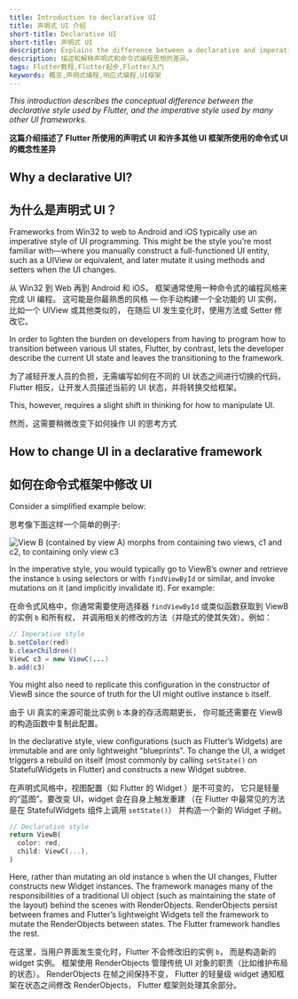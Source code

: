 ```yaml
---
title: Introduction to declarative UI
title: 声明式 UI 介绍
short-title: Declarative UI
short-title: 声明式 UI
description: Explains the difference between a declarative and imperative programming style.
description: 描述和解释声明式和命令式编程思想的差异。
tags: Flutter教程,Flutter起步,Flutter入门
keywords: 概览,声明式编程,响应式编程,UI框架
---
```


_This introduction describes the conceptual difference between the
declarative style used by Flutter, and the imperative style used by
many other UI frameworks._

**这篇介绍描述了 Flutter 所使用的声明式 UI 和许多其他 UI 框架所使用的命令式 UI 的概念性差异**

## Why a declarative UI?

## 为什么是声明式 UI？

Frameworks from Win32 to web to Android and iOS typically use an imperative
style of UI programming. This might be the style you’re most familiar
with&mdash;where you manually construct a full-functioned UI entity,
such as a UIView or equivalent, and later mutate it using methods and
setters when the UI changes.

从 Win32 到 Web 再到 Android 和 iOS，
框架通常使用一种命令式的编程风格来完成 UI 编程。
这可能是你最熟悉的风格 &mdash; 
你手动构建一个全功能的 UI 实例，
比如一个 UIView 或其他类似的，
在随后 UI 发生变化时，使用方法或 Setter 修改它。

In order to lighten the burden on developers from having to program how to
transition between various UI states, Flutter, by contrast,
lets the developer describe the current UI state and leaves the
transitioning to the framework.

为了减轻开发人员的负担，无需编写如何在不同的 UI 状态之间进行切换的代码，
Flutter 相反，让开发人员描述当前的 UI 状态，并将转换交给框架。

This, however, requires a slight shift in thinking for how to manipulate UI.

然而，这需要稍微改变下如何操作 UI 的思考方式

## How to change UI in a declarative framework
## 如何在命令式框架中修改 UI

Consider a simplified example below:

思考像下面这样一个简单的例子:

<img src="/assets/images/docs/declarativeUIchanges.png" alt="View B (contained by view A) morphs from containing two views, c1 and c2, to containing only view c3">

In the imperative style, you would typically go to ViewB’s owner
and retrieve the instance `b` using selectors or with `findViewById` or similar,
and invoke mutations on it (and implicitly invalidate it). For example:

在命令式风格中，你通常需要使用选择器 `findViewById` 
或类似函数获取到 ViewB 的实例 `b` 和所有权，
并调用相关的修改的方法（并隐式的使其失效）。例如：

```java
// Imperative style
b.setColor(red)
b.clearChildren()
ViewC c3 = new ViewC(...)
b.add(c3)
```

You might also need to replicate this configuration in the constructor of
ViewB since the source of truth for the UI might outlive instance `b` itself.

由于 UI 真实的来源可能比实例 `b` 本身的存活周期更长，
你可能还需要在 ViewB 的构造函数中复制此配置。

In the declarative style, view configurations (such as Flutter’s Widgets)
are immutable and are only lightweight "blueprints". To change the UI,
a widget triggers a rebuild on itself (most commonly by calling `setState()`
on StatefulWidgets in Flutter) and constructs a new Widget subtree.

在声明式风格中，视图配置（如 Flutter 的 Widget ）是不可变的，
它只是轻量的“蓝图”。要改变 UI，widget 会在自身上触发重建
（在 Flutter 中最常见的方法是在 StatefulWidgets 组件上调用 `setState()`）
并构造一个新的 Widget 子树。


<!-- skip -->
```dart
// Declarative style
return ViewB(
  color: red,
  child: ViewC(...),
)
```

Here, rather than mutating an old instance `b` when the UI changes,
Flutter constructs new Widget instances. The framework manages many of the
responsibilities of a traditional UI object (such as maintaining the
state of the layout) behind the scenes with RenderObjects.
RenderObjects persist between frames and Flutter’s lightweight Widgets
tell the framework to mutate the RenderObjects between states.
The Flutter framework handles the rest.

在这里，当用户界面发生变化时，Flutter 不会修改旧的实例 `b`，
而是构造新的 widget 实例。
框架使用 RenderObjects 管理传统 UI 对象的职责（比如维护布局的状态）。
RenderObjects 在帧之间保持不变，
Flutter 的轻量级 widget 通知框架在状态之间修改 RenderObjects，
Flutter 框架则处理其余部分。
